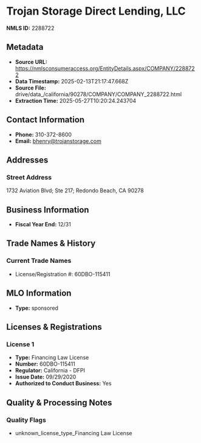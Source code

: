 # Trojan Storage Direct Lending, LLC

**NMLS ID:** 2288722

## Metadata
- **Source URL:** https://nmlsconsumeraccess.org/EntityDetails.aspx/COMPANY/2288722
- **Data Timestamp:** 2025-02-13T21:17:47.668Z
- **Source File:** drive/data_/california/90278/COMPANY/COMPANY_2288722.html
- **Extraction Time:** 2025-05-27T10:20:24.243704

## Contact Information
- **Phone:** 310-372-8600
- **Email:** bhenry@trojanstorage.com

## Addresses
### Street Address
1732 Aviation Blvd; Ste 217; Redondo Beach, CA 90278

## Business Information
- **Fiscal Year End:** 12/31

## Trade Names & History
### Current Trade Names
- License/Registration #: 60DBO-115411

## MLO Information
- **Type:** sponsored

## Licenses & Registrations

### License 1
- **Type:** Financing Law License
- **Number:** 60DBO-115411
- **Regulator:** California - DFPI
- **Issue Date:** 09/29/2020
- **Authorized to Conduct Business:** Yes

## Quality & Processing Notes
### Quality Flags
- unknown_license_type_Financing Law License
